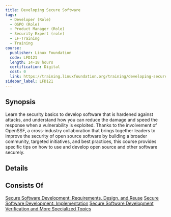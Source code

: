 ```yaml
---
title: Developing Secure Software 
tags:
  - Developer (Role)
  - OSPO (Role)
  - Product Manager (Role)
  - Security Expert (role)
  - LF-Training
  - Training
course:
  publisher: Linux Foundation
  code: LFD121
  length: 14-18 hours
  certification: Digital
  cost: 0
  link: https://training.linuxfoundation.org/training/developing-secure-software-lfd121/
sidebar_label: LFD121
---
```



## Synopsis


Learn the security basics to develop software that is hardened against attacks, and understand how you can reduce the damage and speed the response when a vulnerability is exploited. Thanks to the involvement of OpenSSF, a cross-industry collaboration that brings together leaders to improve the security of open source software by building a broader community, targeted initiatives, and best practices, this course provides specific tips on how to use and develop open source and other software securely.


## Details

<CourseDetails course={frontMatter.course}/>


## Consists Of

  [Secure Software Development: Requirements, Design, and Reuse](LFD104x-Secure-Dev-Requirements-Design-Reuse)
  [Secure Software Development: Implementation](LFD105x-Secure-Dev-Implementation)
  [Secure Software Development Verification and More Specialized Topics](LFD106x-Secure-Dev-Verification)